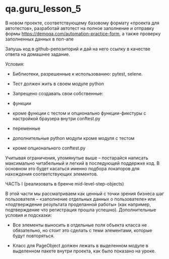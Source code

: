 # qa.guru_lesson_5

В новом проекте, соответствующему базовому формату «проекта для автотестов», разработай автотест на полное заполнение и отправку формы https://demoqa.com/automation-practice-form, а также проверку заполненных данных в поп-апе



Запушь код в github-репозиторий и дай на него ссылку в качестве ответа на домашнее задание.



Условия:

- Библиотеки, разрешенные к использованию: pytest, selene.

- Тест должен жить в своем модуле python 

- Запрещено создавать свои собственные:

- функции

- кроме функции с тестом и опционально функции-фикстуры с настройкой браузера внутри conftest.py

- переменные

- дополнительные python модули кроме модуля с тестом

- кроме опционального conftest.py



Учитывая ограничения, упомянутые выше – постарайся написать максимально читабельный и легкий в последующей поддержке код. В основном это будет касаться именно подбора локаторов для нахождения соответствующих элементов.

ЧАСТЬ I (реализовать в бренче mid-level-step-objects)

В этой части мы рассматриваем как ценный c точки зрения бизнеса шаг пользователя – «заполнение отдельных данных о пользователе» или «подтверждение результата проделанной работы» (как например, подтверждение что регистрация прошла успешно).
Дополнительные условия и подсказки:

* Все элементы выносить в отдельные поля объекта класса не обязательно, но стоит это сделать с теми элементами, которые будут повторяться.

* Класс для PageObject должен лежать в выделенном модуле в выделенном пакете внутри проекта, как было показано на уроке.
